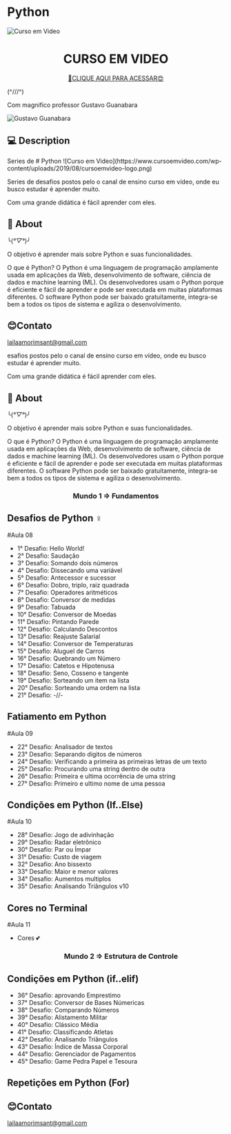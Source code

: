 # Python

![Curso em Video](https://www.cursoemvideo.com/wp-content/uploads/2019/08/cursoemvideo-logo.png)

<h1 align="center">CURSO EM VIDEO</h1>

<div align="center">

[🔗CLIQUE AQUI PARA ACESSAR😍](https://www.cursoemvideo.com/)

</div>

(^///^) <p> Com magnifico professor Gustavo Guanabara</p>

![Gustavo Guanabara](https://www.cursoemvideo.com/wp-content/uploads/2019/08/guana6.png)

## 💻 Description

<p>Series de # Python
![Curso em Video](https://www.cursoemvideo.com/wp-content/uploads/2019/08/cursoemvideo-logo.png)

<p>Series de desafios postos pelo o canal de ensino curso em vídeo, onde eu busco estudar é aprender muito.</p>

<p>Com uma grande didática é fácil aprender com eles.</p>

## 📖 About

╰(*°▽°*)╯

<p> O objetivo é aprender mais sobre Python e suas funcionalidades.

O que é Python?
O Python é uma linguagem de programação amplamente usada em aplicações da Web,
desenvolvimento de software, ciência de dados e machine learning (ML). Os desenvolvedores usam o
Python porque é eficiente e fácil de aprender e pode ser executada em muitas plataformas diferentes.
O software Python pode ser baixado gratuitamente, integra-se bem a todos os tipos de sistema e agiliza o desenvolvimento.

</p>

</p>
<p>

## 😊Contato
<lailaamorimsant@gmail.com>

esafios postos pelo o canal de ensino curso em vídeo, onde eu busco estudar é aprender muito.</p>

<p>Com uma grande didática é fácil aprender com eles.</p>

## 📖 About

╰(*°▽°*)╯

<p> O objetivo é aprender mais sobre Python e suas funcionalidades.

O que é Python?
O Python é uma linguagem de programação amplamente usada em aplicações da Web,
desenvolvimento de software, ciência de dados e machine learning (ML). Os desenvolvedores usam o
Python porque é eficiente e fácil de aprender e pode ser executada em muitas plataformas diferentes.
O software Python pode ser baixado gratuitamente, integra-se bem a todos os tipos de sistema e agiliza o desenvolvimento.

 </p>

</p>
<p>
    <h3 align="center">Mundo 1 => Fundamentos </h3>  

## Desafios de Python ‍♀️

  #Aula 08

- 1° Desafio: Hello World!
- 2° Desafio: Saudação
- 3° Desafio: Somando dois números
- 4° Desafio: Dissecando uma variável
- 5° Desafio: Antecessor e sucessor
- 6° Desafio: Dobro, triplo, raiz quadrada
- 7° Desafio: Operadores aritméticos
- 8° Desafio: Conversor de medidas
- 9° Desafio: Tabuada
- 10° Desafio: Conversor de Moedas
- 11° Desafio: Pintando Parede
- 12° Desafio: Calculando Descontos
- 13° Desafio: Reajuste Salarial
- 14° Desafio: Conversor de Temperaturas
- 15° Desafio: Aluguel de Carros
- 16° Desafio: Quebrando um Número
- 17° Desafio: Catetos e Hipotenusa
- 18° Desafio: Seno, Cosseno e tangente
- 19° Desafio: Sorteando um item na lista
- 20° Desafio: Sorteando uma ordem na lista
- 21° Desafio: -//-

## Fatiamento em Python

  #Aula 09

- 22° Desafio: Analisador de textos
- 23° Desafio: Separando digitos de números
- 24° Desafio: Verificando a primeira as primeiras letras de um texto
- 25° Desafio: Procurando uma string dentro de outra
- 26° Desafio: Primeira e ultima ocorrência de uma string
- 27° Desafio: Primeiro e ultimo nome de uma pessoa

## Condições em Python (If..Else)

  #Aula 10
  
- 28° Desafio: Jogo de adivinhação
- 29° Desafio: Radar eletrônico
- 30° Desafio: Par ou Ímpar
- 31° Desafio: Custo de viagem
- 32° Desafio: Ano bissexto
- 33° Desafio: Maior e menor valores
- 34° Desafio: Aumentos multiplos
- 35° Desafio: Analisando Triângulos v10
  
## Cores no Terminal

  #Aula 11

- Cores 💕

   <h3 align="center">Mundo 2 => Estrutura de Controle </h3>
   
   
## Condições em Python (if..elif)


  - 36° Desafio: aprovando Emprestimo
  - 37° Desafio: Conversor de Bases Númericas
  - 38° Desafio: Comparando Números
  - 39° Desafio: Alistamento  Militar
  - 40° Desafio: Clássico Média
  - 41° Desafio: Classificando Atletas
  - 42° Desafio: Analisando Triângulos
  - 43° Desafio: Índice de Massa Corporal
  - 44° Desafio: Gerenciador de Pagamentos
  - 45° Desafio: Game Pedra Papel e Tesoura

## Repetições em Python (For)


## 😊Contato
<lailaamorimsant@gmail.com>
